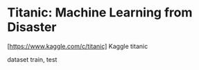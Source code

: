 # Titanic: Machine Learning from Disaster

[https://www.kaggle.com/c/titanic] Kaggle titanic

dataset train, test


